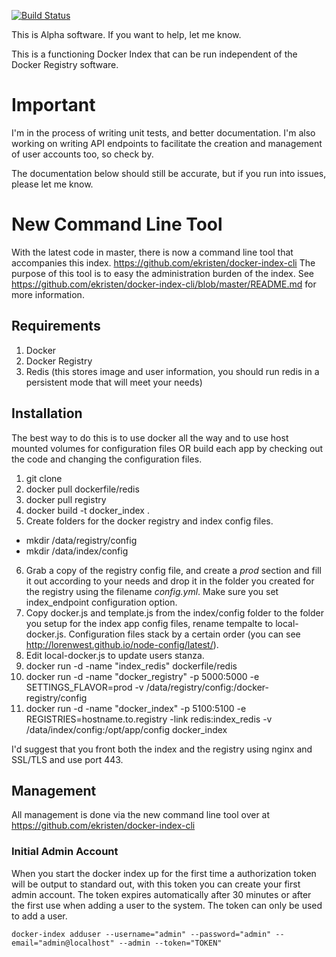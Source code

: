 [![Build Status](https://travis-ci.org/ekristen/docker-index.png)](https://travis-ci.org/ekristen/docker-index)

This is Alpha software. If you want to help, let me know.

This is a functioning Docker Index that can be run independent of the Docker Registry software.

# Important
I'm in the process of writing unit tests, and better documentation. I'm also working on writing API endpoints to facilitate the creation and management of user accounts too, so check by.

The documentation below should still be accurate, but if you run into issues, please let me know.

# New Command Line Tool
With the latest code in master, there is now a command line tool that accompanies this index. https://github.com/ekristen/docker-index-cli The purpose of this tool is to easy the administration burden of the index. See https://github.com/ekristen/docker-index-cli/blob/master/README.md for more information.

## Requirements 

1. Docker
2. Docker Registry
3. Redis (this stores image and user information, you should run redis in a persistent mode that will meet your needs)

## Installation

The best way to do this is to use docker all the way and to use host mounted volumes for configuration files OR build each app by checking out the code and changing the configuration files.

1. git clone 
2. docker pull dockerfile/redis
3. docker pull registry
4. docker build -t docker_index .
5. Create folders for the docker registry and index config files.
  * mkdir /data/registry/config
  * mkdir /data/index/config
6. Grab a copy of the registry config file, and create a *prod* section and fill it out according to your needs and drop it in the folder you created for the registry using the filename *config.yml*. Make sure you set index_endpoint configuration option.
7. Copy docker.js and template.js from the index/config folder to the folder you setup for the index app config files, rename tempalte to local-docker.js. Configuration files stack by a certain order (you can see http://lorenwest.github.io/node-config/latest/). 
8. Edit local-docker.js to update users stanza.
9. docker run -d -name "index_redis" dockerfile/redis
10. docker run -d -name "docker_registry" -p 5000:5000 -e SETTINGS\_FLAVOR=prod -v /data/registry/config:/docker-registry/config
11. docker run -d -name "docker_index" -p 5100:5100 -e REGISTRIES=hostname.to.registry -link redis:index\_redis -v /data/index/config:/opt/app/config docker\_index

I'd suggest that you front both the index and the registry using nginx and SSL/TLS and use port 443.

## Management

All management is done via the new command line tool over at https://github.com/ekristen/docker-index-cli

### Initial Admin Account

When you start the docker index up for the first time a authorization token will be output to standard out, with this token you can create your first admin account. The token expires automatically after 30 minutes or after the first use when adding a user to the system. The token can only be used to add a user.

`docker-index adduser --username="admin" --password="admin" --email="admin@localhost" --admin --token="TOKEN"`
